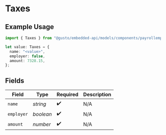 # Taxes

## Example Usage

```typescript
import { Taxes } from "@gusto/embedded-api/models/components/payrollemployeecompensationstype.js";

let value: Taxes = {
  name: "<value>",
  employer: false,
  amount: 7328.15,
};
```

## Fields

| Field              | Type               | Required           | Description        |
| ------------------ | ------------------ | ------------------ | ------------------ |
| `name`             | *string*           | :heavy_check_mark: | N/A                |
| `employer`         | *boolean*          | :heavy_check_mark: | N/A                |
| `amount`           | *number*           | :heavy_check_mark: | N/A                |